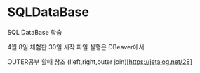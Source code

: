 # SQLDataBase
SQL DataBase 학습

4월 8일 체험판 30일 시작 
파일 실행은 DBeaver에서

OUTER공부 할때 참조
(!left,right,outer join)[https://jetalog.net/28]
